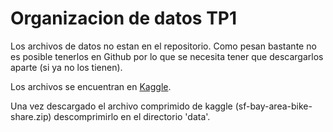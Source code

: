 # Organizacion de datos TP1

Los archivos de datos no estan en el repositorio. Como pesan bastante no es posible tenerlos en Github por lo que se necesita tener que descargarlos aparte (si ya no los tienen).

Los archivos se encuentran en [Kaggle](https://www.kaggle.com/benhamner/sf-bay-area-bike-share).

Una vez descargado el archivo comprimido de kaggle (sf-bay-area-bike-share.zip) descomprimirlo en el directorio 'data'.
